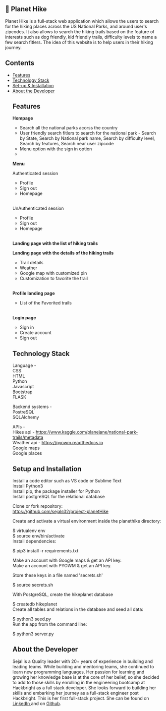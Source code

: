 <h2> 🐾 Planet Hike </h2>

<p> Planet Hike is a full-stack web application which allows the users to search for the hiking places across the US National Parks, and around user's zipcodes.
It also allows to search the hiking trails based on the feature of interests such as dog friendly, kid friendly trails, difficulty levels to name a few search fitlers.
The idea of this website is to help users in their hiking journey.
</p>

<h2> Contents </h2>
<ul>
  <li> 
    <a href="#features"> Features </a>
  </li>
  <li>  
    <a href="#techstack"> Technology Stack </a>
   </li>
  <li> 
    <a href ="setup"> Set-up & Installation </a>
  </li>
  <li> 
    <a href ="about"> About the Developer </a> 
  </li>
  
<h2>
  <a id="user-content---features" class="anchor" area-hidden = "true" href ="##--features"></a>
    <a name = "user-content-features"></a>
     Features
</h2>      
<p> <b> Hompage </b>
 <ul>
    <li> Search all the national parks acorss the country</li>
    <li> User friendly search fitlers to search for the national park - Search by State, Search by National park name, Search by difficulty level, Search by features, Search near user zipcode</li>
    <li> Menu option with the sign in option<li>
  </ul>  
    
 <p> <b> Menu </b>
  <p> Authenticated session 
    <ul>
      <li> Profile </li>
      <li> Sign out </li>
      <li> Homepage </li>
    </ul>  
    <br>
  <p> UnAuthenticated session 
    <ul>
      <li> Profile </li>
      <li> Sign out </li>
      <li> Homepage </li>
    </ul>    
  <br>  
 <p> <b> Landing page with the list of hiking trails </b>
 <br>
 <p> <b> Landing page with the details of the hiking trails </b>
    <ul>
        <li> Trail details</li>
        <li> Weather</li>
        <li> Google map with customized pin </li>
        <li> Customization to favorite the trail </li>
      </ul>  
 <br>     
  <p> <b> Profile landing page </b>
    <ul>
        <li> List of the Favorited trails </li>
      </ul> 
  <br>
  <p> <b> Login page </b>
    <ul>
        <li> Sign in </li>
        <li> Create account </li>
        <li> Sign out </li>
      </ul>     

<h2>
  <a id="user-content---techstack" class="anchor" area-hidden = "true" href ="##--techstack"></a>
    <a name = "user-content-techstack"></a>
     Technology Stack
</h2> 

Language - <br>
CSS <br>
HTML <br>
Python <br>
Javascript <br>
Bootstrap <br>
FLASK<br>

Backend systems - <br>
PostreSQL <br>
SQLAlchemy <br>

APIs - <br>
Hikes api - https://www.kaggle.com/planejane/national-park-trails/metadata <br>
Weather api - https://pyowm.readthedocs.io <br>
Google maps <br>
Google places <br>


<h2>
  <a id="user-content---setup" class="anchor" area-hidden = "true" href ="##--setup"></a>
    <a name = "user-content-setup"></a>
     Setup and Installation
</h2> 

Install a code editor such as VS code or Sublime Text <br>
Install Python3 <br>
Install pip, the package installer for Python <br>
Install postgreSQL for the relational database <br>

Clone or fork repository: <br>
https://github.com/sejals02/project-planetHike <br>

Create and activate a virtual environment inside the planethike directory:<br>

$ virtualenv env<br>
$ source env/bin/activate<br>
Install dependencies:<br>

$ pip3 install -r requirements.txt<br>
<p>
Make an account with Google maps & get an API key.<br>
Make an account with PYOWM & get an API key.<br>

Store these keys in a file named 'secrets.sh'<br>
<p>
$ source secrets.sh <br>
<p>
With PostgreSQL, create the hikeplanet database <br>

$ createdb hikeplanet <br>
Create all tables and relations in the database and seed all data:<br>

$ python3 seed.py<br>
Run the app from the command line:<br>

$ python3 server.py<br>


<h2>
  <a id="user-content---about" class="anchor" area-hidden = "true" href ="##--about"></a>
    <a name = "user-content-about"></a>
     About the Developer
</h2> 

<p>Sejal is a Quality leader with 20+ years of experience in building and leading teams. While building and mentoring teams, she continued to learn new programming languages. Her passion for learning and growing her knowledge base is at the core of her belief, so she decided to add to those skills by enrolling in the engineering bootcamp at Hackbright as a full stack developer. She looks forward to building her skills and embarking her journey as a full-stack engineer post Hackbright. This is her first full-stack project. She can be found on <a href ="https://www.linkedin.com/in/sejalbiren/">LinkedIn </a> and on <a href="https://github.com/sejals02"> Github</a>.
